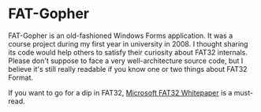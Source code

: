 # FAT-Gopher

FAT-Gopher is an old-fashioned Windows Forms application. It was a course project during my first year in university in 2008. I thought sharing its code would help others to satisfy their curiosity about FAT32 internals. Please don't suppose to face a very well-architecture source code, but I believe it's still really readable if you know one or two things about FAT32 Format.

If you want to go for a dip in FAT32, [Microsoft FAT32 Whitepaper](http://read.pudn.com/downloads77/ebook/294884/FAT32%20Spec%20%28SDA%20Contribution%29.pdf) is a must-read.
